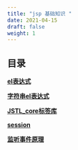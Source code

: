 ```yaml
---
title: "jsp 基础知识 "
date: 2021-04-15
draft: false
weight: 1
---
```






## 目录




**[el表达式](jsp_el基础教程)**


 **[字符串el表达式](jsp_字符串el表达式)**


 **[JSTL_core标签库](jsp_jstl_core标签库)**


**[session](jsp_jstl_session)**


**[监听事件原理](java_监听事件原理)**






